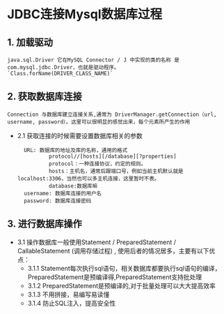 # JDBC连接Mysql数据库过程


## 1. 加载驱动
    java.sql.Driver 它在MySQL Connector / J 中实现的类的名称 是 com.mysql.jdbc.Driver，也就是驱动程序。
    `Class.forName(DRIVER_CLASS_NAME)`
## 2. 获取数据库连接
    Connection 与数据库建立连接关系,通常为 DriverManager.getConnection（url, username, password）。这里可以很明显的感觉出来，每个元素所产生的作用 
* 2.1 获取连接的时候需要设置数据库相关的参数

        URL: 数据库的地址及库的名称，通用的格式
                protocol//[hosts][/database][?properties]
                protocol：一种连接协议，约定的规则。
                hosts：主机名，通常后跟端口号，例如当前主机默认就是localhost:3306，当然也可以多主机连接，这里暂时不表。
                database:数据库嘛
        username: 数据库连接的用户名
        password: 数据库连接密码

## 3. 进行数据库操作
* 3.1 操作数据库一般使用Statement / PreparedStatement / CallableStatement (调用存储过程) , 使用后者的情况居多，主要有以下优点：
    * 3.1.1 Statement每次执行sql语句，相关数据库都要执行sql语句的编译，PreparedStatement是预编译得,PreparedStatement支持批处理
    * 3.1.2 PreparedStatement是预编译的,对于批量处理可以大大提高效率
    * 3.1.3 不用拼接，易编写易读懂
    * 3.1.4 防止SQL注入，提高安全性